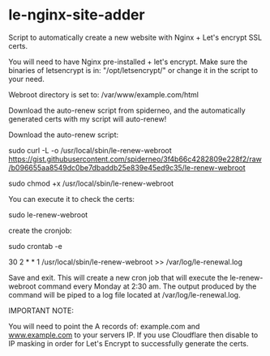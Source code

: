 # le-nginx-site-adder
Script to automatically create a new website with Nginx + Let's encrypt SSL certs. 

You will need to have Nginx pre-installed + let's encrypt. Make sure the binaries of letsencrypt is in: "/opt/letsencrypt/" or change it in the script to your need.

Webroot directory is set to: /var/www/example.com/html

Download the auto-renew script from spiderneo, and the automatically generated certs with my script will auto-renew!

Download the auto-renew script:

sudo curl -L -o /usr/local/sbin/le-renew-webroot https://gist.githubusercontent.com/spiderneo/3f4b66c4282809e228f2/raw/b096655aa8549dc0be7dbaddb25e839e45ed9c35/le-renew-webroot

sudo chmod +x /usr/local/sbin/le-renew-webroot

You can execute it to check the certs:

sudo le-renew-webroot


create the cronjob:

sudo crontab -e

30 2 * * 1 /usr/local/sbin/le-renew-webroot >> /var/log/le-renewal.log

Save and exit. This will create a new cron job that will execute the le-renew-webroot command every Monday at 2:30 am. The output produced by the command will be piped to a log file located at /var/log/le-renewal.log.


IMPORTANT NOTE:

You will need to point the A records of: example.com and www.example.com to your servers IP. If you use Cloudflare then disable to IP masking in order for Let's Encrypt to successfully generate the certs.
